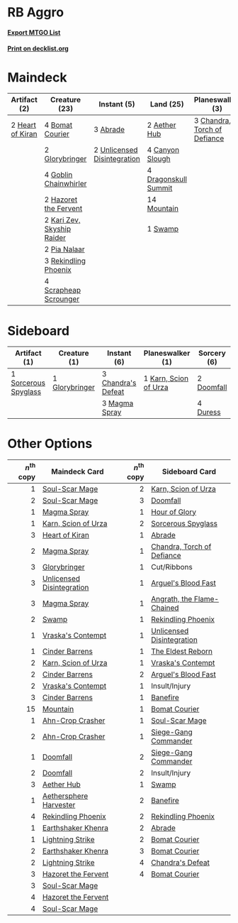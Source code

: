 # RB Aggro

#### [Export MTGO List](../collection/RB%20Aggro/RB%20Aggro.txt)
#### [Print on decklist.org](http://decklist.org/?deckmain=3%09Abrade%0A2%09Aether%20Hub%0A4%09Bomat%20Courier%0A4%09Canyon%20Slough%0A3%09Chandra,%20Torch%20of%20Defiance%0A2%09Cut/Ribbons%0A4%09Dragonskull%20Summit%0A2%09Glorybringer%0A4%09Goblin%20Chainwhirler%0A2%09Hazoret%20the%20Fervent%0A2%09Heart%20of%20Kiran%0A2%09Kari%20Zev,%20Skyship%20Raider%0A14%09Mountain%0A2%09Pia%20Nalaar%0A3%09Rekindling%20Phoenix%0A4%09Scrapheap%20Scrounger%0A1%09Swamp%0A2%09Unlicensed%20Disintegration&deckside=3%09Chandra's%20Defeat%0A2%09Doomfall%0A4%09Duress%0A1%09Glorybringer%0A1%09Karn,%20Scion%20of%20Urza%0A3%09Magma%20Spray%0A1%09Sorcerous%20Spyglass)
# Maindeck

|                                       Artifact (2)                                        |                                            Creature (23)                                            |                                             Instant (5)                                              |                                           Land (25)                                           |                                           Planeswalker (3)                                            | Unknown (2) |
|-------------------------------------------------------------------------------------------|-----------------------------------------------------------------------------------------------------|------------------------------------------------------------------------------------------------------|-----------------------------------------------------------------------------------------------|-------------------------------------------------------------------------------------------------------|-------------|
|2 [Heart of Kiran](http://gatherer.wizards.com/Pages/Card/Details.aspx?multiverseid=423820)|4 [Bomat Courier](http://gatherer.wizards.com/Pages/Card/Details.aspx?multiverseid=417772)           |3 [Abrade](http://gatherer.wizards.com/Pages/Card/Details.aspx?multiverseid=430772)                   |2 [Aether Hub](http://gatherer.wizards.com/Pages/Card/Details.aspx?multiverseid=417815)        |3 [Chandra, Torch of Defiance](http://gatherer.wizards.com/Pages/Card/Details.aspx?multiverseid=417683)|2 Cut/Ribbons|
|                                                                                           |2 [Glorybringer](http://gatherer.wizards.com/Pages/Card/Details.aspx?multiverseid=426836)            |2 [Unlicensed Disintegration](http://gatherer.wizards.com/Pages/Card/Details.aspx?multiverseid=417760)|4 [Canyon Slough](http://gatherer.wizards.com/Pages/Card/Details.aspx?multiverseid=426941)     |                                                                                                       |             |
|                                                                                           |4 [Goblin Chainwhirler](http://gatherer.wizards.com/Pages/Card/Details.aspx?multiverseid=443017)     |                                                                                                      |4 [Dragonskull Summit](http://gatherer.wizards.com/Pages/Card/Details.aspx?multiverseid=420909)|                                                                                                       |             |
|                                                                                           |2 [Hazoret the Fervent](http://gatherer.wizards.com/Pages/Card/Details.aspx?multiverseid=429886)     |                                                                                                      |14 [Mountain](http://gatherer.wizards.com/Pages/Card/Details.aspx?multiverseid=439604)         |                                                                                                       |             |
|                                                                                           |2 [Kari Zev, Skyship Raider](http://gatherer.wizards.com/Pages/Card/Details.aspx?multiverseid=423754)|                                                                                                      |1 [Swamp](http://gatherer.wizards.com/Pages/Card/Details.aspx?multiverseid=439603)             |                                                                                                       |             |
|                                                                                           |2 [Pia Nalaar](http://gatherer.wizards.com/Pages/Card/Details.aspx?multiverseid=417697)              |                                                                                                      |                                                                                               |                                                                                                       |             |
|                                                                                           |3 [Rekindling Phoenix](http://gatherer.wizards.com/Pages/Card/Details.aspx?multiverseid=439768)      |                                                                                                      |                                                                                               |                                                                                                       |             |
|                                                                                           |4 [Scrapheap Scrounger](http://gatherer.wizards.com/Pages/Card/Details.aspx?multiverseid=417804)     |                                                                                                      |                                                                                               |                                                                                                       |             |


# Sideboard

|                                         Artifact (1)                                          |                                      Creature (1)                                       |                                         Instant (6)                                         |                                        Planeswalker (1)                                        |                                     Sorcery (6)                                     |
|-----------------------------------------------------------------------------------------------|-----------------------------------------------------------------------------------------|---------------------------------------------------------------------------------------------|------------------------------------------------------------------------------------------------|-------------------------------------------------------------------------------------|
|1 [Sorcerous Spyglass](http://gatherer.wizards.com/Pages/Card/Details.aspx?multiverseid=435407)|1 [Glorybringer](http://gatherer.wizards.com/Pages/Card/Details.aspx?multiverseid=426836)|3 [Chandra's Defeat](http://gatherer.wizards.com/Pages/Card/Details.aspx?multiverseid=430775)|1 [Karn, Scion of Urza](http://gatherer.wizards.com/Pages/Card/Details.aspx?multiverseid=442889)|2 [Doomfall](http://gatherer.wizards.com/Pages/Card/Details.aspx?multiverseid=430751)|
|                                                                                               |                                                                                         |3 [Magma Spray](http://gatherer.wizards.com/Pages/Card/Details.aspx?multiverseid=338470)     |                                                                                                |4 [Duress](http://gatherer.wizards.com/Pages/Card/Details.aspx?multiverseid=270465)  |


# Other Options

|*n*<sup>th</sup> copy|                                           Maindeck Card                                            |*n*<sup>th</sup> copy|                                           Sideboard Card                                            |
|--------------------:|----------------------------------------------------------------------------------------------------|--------------------:|-----------------------------------------------------------------------------------------------------|
|                    1|[Soul-Scar Mage](http://gatherer.wizards.com/Pages/Card/Details.aspx?multiverseid=426850)           |                    2|[Karn, Scion of Urza](http://gatherer.wizards.com/Pages/Card/Details.aspx?multiverseid=442889)       |
|                    2|[Soul-Scar Mage](http://gatherer.wizards.com/Pages/Card/Details.aspx?multiverseid=426850)           |                    3|[Doomfall](http://gatherer.wizards.com/Pages/Card/Details.aspx?multiverseid=430751)                  |
|                    1|[Magma Spray](http://gatherer.wizards.com/Pages/Card/Details.aspx?multiverseid=338470)              |                    1|[Hour of Glory](http://gatherer.wizards.com/Pages/Card/Details.aspx?multiverseid=430754)             |
|                    1|[Karn, Scion of Urza](http://gatherer.wizards.com/Pages/Card/Details.aspx?multiverseid=442889)      |                    2|[Sorcerous Spyglass](http://gatherer.wizards.com/Pages/Card/Details.aspx?multiverseid=435407)        |
|                    3|[Heart of Kiran](http://gatherer.wizards.com/Pages/Card/Details.aspx?multiverseid=423820)           |                    1|[Abrade](http://gatherer.wizards.com/Pages/Card/Details.aspx?multiverseid=430772)                    |
|                    2|[Magma Spray](http://gatherer.wizards.com/Pages/Card/Details.aspx?multiverseid=338470)              |                    1|[Chandra, Torch of Defiance](http://gatherer.wizards.com/Pages/Card/Details.aspx?multiverseid=417683)|
|                    3|[Glorybringer](http://gatherer.wizards.com/Pages/Card/Details.aspx?multiverseid=426836)             |                    1|Cut/Ribbons                                                                                          |
|                    3|[Unlicensed Disintegration](http://gatherer.wizards.com/Pages/Card/Details.aspx?multiverseid=417760)|                    1|[Arguel's Blood Fast](http://gatherer.wizards.com/Pages/Card/Details.aspx?multiverseid=439316)       |
|                    3|[Magma Spray](http://gatherer.wizards.com/Pages/Card/Details.aspx?multiverseid=338470)              |                    1|[Angrath, the Flame-Chained](http://gatherer.wizards.com/Pages/Card/Details.aspx?multiverseid=439809)|
|                    2|[Swamp](http://gatherer.wizards.com/Pages/Card/Details.aspx?multiverseid=439603)                    |                    1|[Rekindling Phoenix](http://gatherer.wizards.com/Pages/Card/Details.aspx?multiverseid=439768)        |
|                    1|[Vraska's Contempt](http://gatherer.wizards.com/Pages/Card/Details.aspx?multiverseid=435283)        |                    1|[Unlicensed Disintegration](http://gatherer.wizards.com/Pages/Card/Details.aspx?multiverseid=417760) |
|                    1|[Cinder Barrens](http://gatherer.wizards.com/Pages/Card/Details.aspx?multiverseid=433173)           |                    1|[The Eldest Reborn](http://gatherer.wizards.com/Pages/Card/Details.aspx?multiverseid=442978)         |
|                    2|[Karn, Scion of Urza](http://gatherer.wizards.com/Pages/Card/Details.aspx?multiverseid=442889)      |                    1|[Vraska's Contempt](http://gatherer.wizards.com/Pages/Card/Details.aspx?multiverseid=435283)         |
|                    2|[Cinder Barrens](http://gatherer.wizards.com/Pages/Card/Details.aspx?multiverseid=433173)           |                    2|[Arguel's Blood Fast](http://gatherer.wizards.com/Pages/Card/Details.aspx?multiverseid=439316)       |
|                    2|[Vraska's Contempt](http://gatherer.wizards.com/Pages/Card/Details.aspx?multiverseid=435283)        |                    1|Insult/Injury                                                                                        |
|                    3|[Cinder Barrens](http://gatherer.wizards.com/Pages/Card/Details.aspx?multiverseid=433173)           |                    1|[Banefire](http://gatherer.wizards.com/Pages/Card/Details.aspx?multiverseid=397676)                  |
|                   15|[Mountain](http://gatherer.wizards.com/Pages/Card/Details.aspx?multiverseid=439604)                 |                    1|[Bomat Courier](http://gatherer.wizards.com/Pages/Card/Details.aspx?multiverseid=417772)             |
|                    1|[Ahn-Crop Crasher](http://gatherer.wizards.com/Pages/Card/Details.aspx?multiverseid=426819)         |                    1|[Soul-Scar Mage](http://gatherer.wizards.com/Pages/Card/Details.aspx?multiverseid=426850)            |
|                    2|[Ahn-Crop Crasher](http://gatherer.wizards.com/Pages/Card/Details.aspx?multiverseid=426819)         |                    1|[Siege-Gang Commander](http://gatherer.wizards.com/Pages/Card/Details.aspx?multiverseid=413689)      |
|                    1|[Doomfall](http://gatherer.wizards.com/Pages/Card/Details.aspx?multiverseid=430751)                 |                    2|[Siege-Gang Commander](http://gatherer.wizards.com/Pages/Card/Details.aspx?multiverseid=413689)      |
|                    2|[Doomfall](http://gatherer.wizards.com/Pages/Card/Details.aspx?multiverseid=430751)                 |                    2|Insult/Injury                                                                                        |
|                    3|[Aether Hub](http://gatherer.wizards.com/Pages/Card/Details.aspx?multiverseid=417815)               |                    1|[Swamp](http://gatherer.wizards.com/Pages/Card/Details.aspx?multiverseid=439603)                     |
|                    1|[Aethersphere Harvester](http://gatherer.wizards.com/Pages/Card/Details.aspx?multiverseid=423809)   |                    2|[Banefire](http://gatherer.wizards.com/Pages/Card/Details.aspx?multiverseid=397676)                  |
|                    4|[Rekindling Phoenix](http://gatherer.wizards.com/Pages/Card/Details.aspx?multiverseid=439768)       |                    2|[Rekindling Phoenix](http://gatherer.wizards.com/Pages/Card/Details.aspx?multiverseid=439768)        |
|                    1|[Earthshaker Khenra](http://gatherer.wizards.com/Pages/Card/Details.aspx?multiverseid=430779)       |                    2|[Abrade](http://gatherer.wizards.com/Pages/Card/Details.aspx?multiverseid=430772)                    |
|                    1|[Lightning Strike](http://gatherer.wizards.com/Pages/Card/Details.aspx?multiverseid=435303)         |                    2|[Bomat Courier](http://gatherer.wizards.com/Pages/Card/Details.aspx?multiverseid=417772)             |
|                    2|[Earthshaker Khenra](http://gatherer.wizards.com/Pages/Card/Details.aspx?multiverseid=430779)       |                    3|[Bomat Courier](http://gatherer.wizards.com/Pages/Card/Details.aspx?multiverseid=417772)             |
|                    2|[Lightning Strike](http://gatherer.wizards.com/Pages/Card/Details.aspx?multiverseid=435303)         |                    4|[Chandra's Defeat](http://gatherer.wizards.com/Pages/Card/Details.aspx?multiverseid=430775)          |
|                    3|[Hazoret the Fervent](http://gatherer.wizards.com/Pages/Card/Details.aspx?multiverseid=429886)      |                    4|[Bomat Courier](http://gatherer.wizards.com/Pages/Card/Details.aspx?multiverseid=417772)             |
|                    3|[Soul-Scar Mage](http://gatherer.wizards.com/Pages/Card/Details.aspx?multiverseid=426850)           |                     |                                                                                                     |
|                    4|[Hazoret the Fervent](http://gatherer.wizards.com/Pages/Card/Details.aspx?multiverseid=429886)      |                     |                                                                                                     |
|                    4|[Soul-Scar Mage](http://gatherer.wizards.com/Pages/Card/Details.aspx?multiverseid=426850)           |                     |                                                                                                     |

